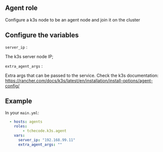 Agent role
-------------------------------------------------------------------

Configure a k3s node to be an agent node and join it on the cluster

Configure the variables
-----------------------

`server_ip` :  

The k3s server node IP;

`extra_agent_args` : 

Extra args that can be passed to the service. 
Check the k3s documentation: https://rancher.com/docs/k3s/latest/en/installation/install-options/agent-config/

Example
----------------

In your `main.yml`:

```yaml
  - hosts: agents
    roles:
        - tchecode.k3s.agent
    vars:
      server_ip: "192.168.99.11"
      extra_agent_args: ""
```
